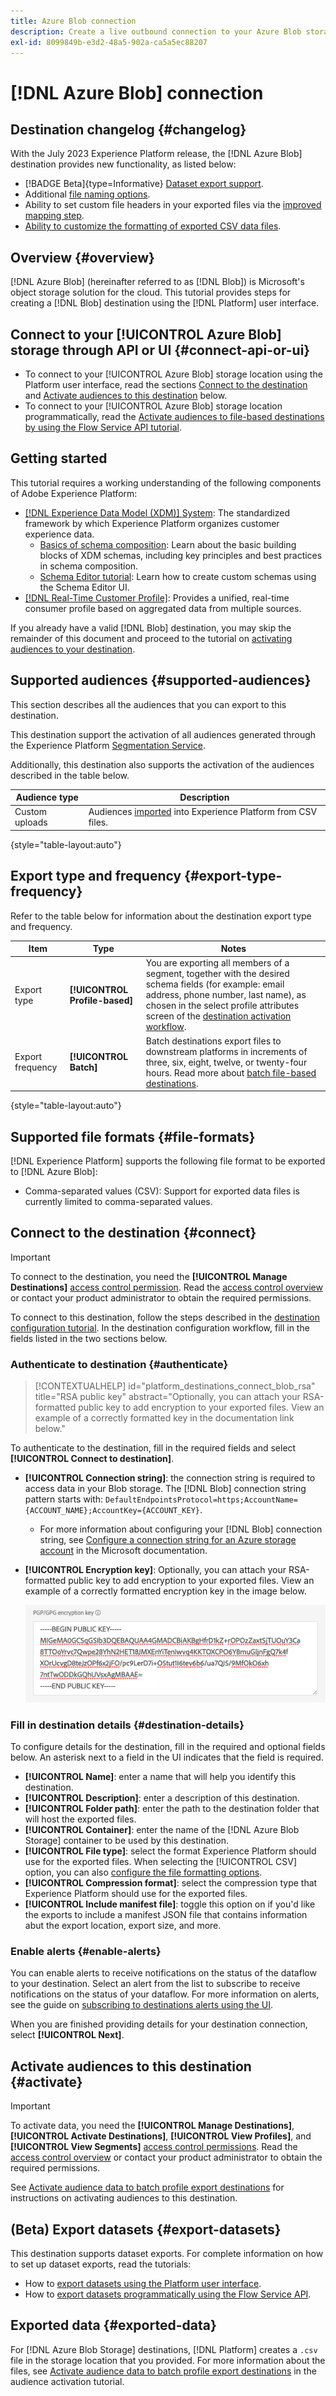 ```yaml
---
title: Azure Blob connection
description: Create a live outbound connection to your Azure Blob storage to periodically export CSV data files from Adobe Experience Platform.
exl-id: 8099849b-e3d2-48a5-902a-ca5a5ec88207
---
```

# [!DNL Azure Blob] connection

## Destination changelog {#changelog}

With the July 2023 Experience Platform release, the [!DNL Azure Blob] destination provides new functionality, as listed below:

* [!BADGE Beta]{type=Informative} [Dataset export support](/help/destinations/ui/export-datasets.md).
* Additional [file naming options](/help/destinations/ui/activate-batch-profile-destinations.md#scheduling).
* Ability to set custom file headers in your exported files via the [improved mapping step](/help/destinations/ui/activate-batch-profile-destinations.md#mapping).
* [Ability to customize the formatting of exported CSV data files](/help/destinations/ui/batch-destinations-file-formatting-options.md).

## Overview {#overview}

[!DNL Azure Blob] (hereinafter referred to as [!DNL Blob]) is Microsoft's object storage solution for the cloud. This tutorial provides steps for creating a [!DNL Blob] destination using the [!DNL Platform] user interface.

## Connect to your [!UICONTROL Azure Blob] storage through API or UI {#connect-api-or-ui}

* To connect to your [!UICONTROL Azure Blob] storage location using the Platform user interface, read the sections [Connect to the destination](#connect) and [Activate audiences to this destination](#activate) below.
* To connect to your [!UICONTROL Azure Blob] storage location programmatically, read the [Activate audiences to file-based destinations by using the Flow Service API tutorial](../../api/activate-segments-file-based-destinations.md).

## Getting started

This tutorial requires a working understanding of the following components of Adobe Experience Platform:

* [[!DNL Experience Data Model (XDM)] System](../../../xdm/home.md): The standardized framework by which Experience Platform organizes customer experience data.
  * [Basics of schema composition](../../../xdm/schema/composition.md): Learn about the basic building blocks of XDM schemas, including key principles and best practices in schema composition.
  * [Schema Editor tutorial](../../../xdm/tutorials/create-schema-ui.md): Learn how to create custom schemas using the Schema Editor UI.
* [[!DNL Real-Time Customer Profile]](../../../profile/home.md): Provides a unified, real-time consumer profile based on aggregated data from multiple sources.

If you already have a valid [!DNL Blob] destination, you may skip the remainder of this document and proceed to the tutorial on [activating audiences to your destination](../../ui/activate-batch-profile-destinations.md).

## Supported audiences {#supported-audiences}

This section describes all the audiences that you can export to this destination.

This destination support the activation of all audiences generated through the Experience Platform [Segmentation Service](../../../segmentation/home.md).

Additionally, this destination also supports the activation of the audiences described in the table below.

| Audience type | Description | 
---------|----------|
| Custom uploads | Audiences [imported](../../../segmentation/ui/overview.md#import-audience) into Experience Platform from CSV files. |

{style="table-layout:auto"}

## Export type and frequency {#export-type-frequency}

Refer to the table below for information about the destination export type and frequency.

| Item | Type | Notes |
---------|----------|---------|
| Export type | **[!UICONTROL Profile-based]** | You are exporting all members of a segment, together with the desired schema fields (for example: email address, phone number, last name), as chosen in the select profile attributes screen of the [destination activation workflow](../../ui/activate-batch-profile-destinations.md#select-attributes).|
| Export frequency | **[!UICONTROL Batch]** | Batch destinations export files to downstream platforms in increments of three, six, eight, twelve, or twenty-four hours. Read more about [batch file-based destinations](/help/destinations/destination-types.md#file-based).|

{style="table-layout:auto"}

## Supported file formats {#file-formats}

[!DNL Experience Platform] supports the following file format to be exported to [!DNL Azure Blob]:

* Comma-separated values (CSV): Support for exported data files is currently limited to comma-separated values.

## Connect to the destination {#connect}

>[!IMPORTANT]
> 
>To connect to the destination, you need the **[!UICONTROL Manage Destinations]** [access control permission](/help/access-control/home.md#permissions). Read the [access control overview](/help/access-control/ui/overview.md) or contact your product administrator to obtain the required permissions.

To connect to this destination, follow the steps described in the [destination configuration tutorial](../../ui/connect-destination.md). In the destination configuration workflow, fill in the fields listed in the two sections below.

### Authenticate to destination {#authenticate}

>[!CONTEXTUALHELP]
>id="platform_destinations_connect_blob_rsa"
>title="RSA public key"
>abstract="Optionally, you can attach your RSA-formatted public key to add encryption to your exported files. View an example of a correctly formatted key in the documentation link below."

To authenticate to the destination, fill in the required fields and select **[!UICONTROL Connect to destination]**.

* **[!UICONTROL Connection string]**: the connection string is required to access data in your Blob storage. The [!DNL Blob] connection string pattern starts with: `DefaultEndpointsProtocol=https;AccountName={ACCOUNT_NAME};AccountKey={ACCOUNT_KEY}`. 
    * For more information about configuring your [!DNL Blob] connection string, see [Configure a connection string for an Azure storage account](https://learn.microsoft.com/en-us/azure/storage/common/storage-configure-connection-string#configure-a-connection-string-for-an-azure-storage-account) in the Microsoft documentation.
* **[!UICONTROL Encryption key]**: Optionally, you can attach your RSA-formatted public key to add encryption to your exported files. View an example of a correctly formatted encryption key in the image below.

  ![Image showing an example of a correctly formatted PGP key in the UI](../../assets/catalog/cloud-storage/sftp/pgp-key.png)

### Fill in destination details {#destination-details}

To configure details for the destination, fill in the required and optional fields below. An asterisk next to a field in the UI indicates that the field is required.

* **[!UICONTROL Name]**: enter a name that will help you identify this destination.
* **[!UICONTROL Description]**: enter a description of this destination.
* **[!UICONTROL Folder path]**: enter the path to the destination folder that will host the exported files.
* **[!UICONTROL Container]**: enter the name of the [!DNL Azure Blob Storage] container to be used by this destination.
* **[!UICONTROL File type]**: select the format Experience Platform should use for the exported files. When selecting the [!UICONTROL CSV] option, you can also [configure the file formatting options](../../ui/batch-destinations-file-formatting-options.md).
* **[!UICONTROL Compression format]**: select the compression type that Experience Platform should use for the exported files.
* **[!UICONTROL Include manifest file]**: toggle this option on if you'd like the exports to include a manifest JSON file that contains information abut the export location, export size, and more.

### Enable alerts {#enable-alerts}

You can enable alerts to receive notifications on the status of the dataflow to your destination. Select an alert from the list to subscribe to receive notifications on the status of your dataflow. For more information on alerts, see the guide on [subscribing to destinations alerts using the UI](../../ui/alerts.md).

When you are finished providing details for your destination connection, select **[!UICONTROL Next]**.

## Activate audiences to this destination {#activate}

>[!IMPORTANT]
> 
>To activate data, you need the **[!UICONTROL Manage Destinations]**, **[!UICONTROL Activate Destinations]**, **[!UICONTROL View Profiles]**, and **[!UICONTROL View Segments]** [access control permissions](/help/access-control/home.md#permissions). Read the [access control overview](/help/access-control/ui/overview.md) or contact your product administrator to obtain the required permissions.

See [Activate audience data to batch profile export destinations](../../ui/activate-batch-profile-destinations.md) for instructions on activating audiences to this destination.

## (Beta) Export datasets {#export-datasets}

This destination supports dataset exports. For complete information on how to set up dataset exports, read the tutorials: 

* How to [export datasets using the Platform user interface](/help/destinations/ui/export-datasets.md). 
* How to [export datasets programmatically using the Flow Service API](/help/destinations/api/export-datasets.md).

## Exported data {#exported-data}

For [!DNL Azure Blob Storage] destinations, [!DNL Platform] creates a `.csv` file in the storage location that you provided. For more information about the files, see [Activate audience data to batch profile export destinations](../../ui/activate-batch-profile-destinations.md) in the audience activation tutorial.